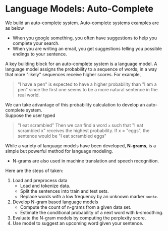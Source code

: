 # Language Models: Auto-Complete

We build an auto-complete system.  Auto-complete systems examples are as below
- When you google something, you often have suggestions to help you complete your search. 
- When you are writing an email, you get suggestions telling you possible endings to your sentence.  

A key building block for an auto-complete system is a language model.
A language model assigns the probability to a sequence of words, in a way that more "likely" sequences receive higher scores.  For example, 
>"I have a pen" 
is expected to have a higher probability than 
>"I am a pen"
since the first one seems to be a more natural sentence in the real world.

We can take advantage of this probability calculation to develop an auto-complete system.  
Suppose the user typed 
>"I eat scrambled"
Then we can find a word `x`  such that "I eat scrambled x" receives the highest probability.  If x = "eggs", the sentence would be
>"I eat scrambled eggs"

While a variety of language models have been developed,  **N-grams**, is  a simple but powerful method for language modeling.
- N-grams are also used in machine translation and speech recognition. 


Here are the steps of taken:

1. Load and preprocess data
    - Load and tokenize data.
    - Split the sentences into train and test sets.
    - Replace words with a low frequency by an unknown marker `<unk>`.
1. Develop N-gram based language models
    - Compute the count of n-grams from a given data set.
    - Estimate the conditional probability of a next word with k-smoothing.
1. Evaluate the N-gram models by computing the perplexity score.
1. Use  model to suggest an upcoming word given your sentence. 
